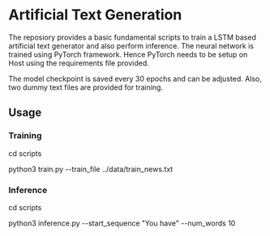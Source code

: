 # Artificial Text Generation

The reposiory provides a basic fundamental scripts to train a LSTM based artificial text generator and also perform inference.
The neural network is trained using PyTorch framework. Hence PyTorch needs to be setup on Host using the requirements file provided.

The model checkpoint is saved every 30 epochs and can be adjusted. 
Also, two dummy text files are provided for training.

## Usage

### Training
cd scripts

python3 train.py --train_file ../data/train_news.txt

### Inference
cd scripts

python3 inference.py --start_sequence "You have" --num_words 10
